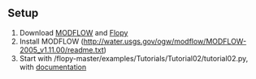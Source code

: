 

Setup
-----------------------------------
1. Download 
[MODFLOW](http://water.usgs.gov/ogw/modflow/MODFLOW.html)
and
[Flopy](https://github.com/modflowpy/flopy)
2. Install MODFLOW (http://water.usgs.gov/ogw/modflow/MODFLOW-2005_v1.11.00/readme.txt)
3. Start with /flopy-master/examples/Tutorials/Tutorial02/tutorial02.py, with [documentation](http://modflowpy.github.io/flopydoc/tutorial2.html)
